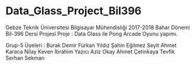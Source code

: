 # Data_Glass_Project_Bil396
Gebze Teknik Üniversitesi Bilgisayar Mühendisliği 2017-2018 Bahar Dönemi Bil-396 Dersi Projesi
Proje : Data Glass ile Pong Arcade Oyunu yapımı.

Grup-5 Üyeleri : 
  Burak Demir 
  Fürkan Yıldız
  Şahin Eğilmez
  Seyit Ahmet Karaca
  Nilay Keven
  İbrahim Yazıcı
  Aziz Okay
  Ahmet Çetinkaya
  Tevfik Serhan Sekman
